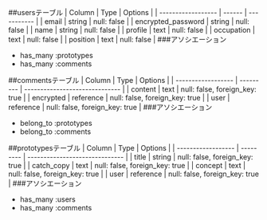##usersテーブル
| Column             | Type   | Options     |
| ------------------ | ------ | ----------- |
| email              | string | null: false |
| encrypted_password | string | null: false |
| name               | string | null: false |
| profile            | text   | null: false |
| occupation         | text   | null: false |
| position           | text   | null: false |
###アソシエーション
- has_many :prototypes
- has_many :comments


##commentsテーブル
| Column             | Type      | Options                        |
| ------------------ | --------- | ------------------------------ |
| content            | text      | null: false, foreign_key: true |
| encrypted          | reference | null: false, foreign_key: true |
| user               | reference | null: false, foreign_key: true |
###アソシエーション
- belong_to :prototypes
- belong_to :comments

##prototypesテーブル
| Column             | Type      | Options                        |
| ------------------ | --------- | ------------------------------ |
| title              | string    | null: false, foreign_key: true |
| catch_copy         | text      | null: false, foreign_key: true |
| concept            | text      | null: false, foreign_key: true |
| user               | reference | null: false, foreign_key: true |
###アソシエーション
- has_many :users
- has_many :comments
